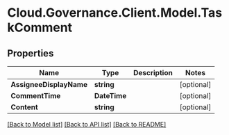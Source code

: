 # Cloud.Governance.Client.Model.TaskComment
## Properties

Name | Type | Description | Notes
------------ | ------------- | ------------- | -------------
**AssigneeDisplayName** | **string** |  | [optional] 
**CommentTime** | **DateTime** |  | [optional] 
**Content** | **string** |  | [optional] 

[[Back to Model list]](../README.md#documentation-for-models) [[Back to API list]](../README.md#documentation-for-api-endpoints) [[Back to README]](../README.md)

